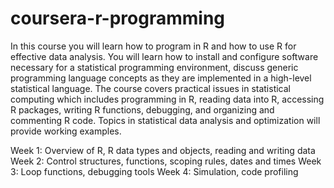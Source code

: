 # coursera-r-programming

In this course you will learn how to program in R and how to use R for effective data analysis. You will learn how to install and configure software necessary for a statistical programming environment, discuss generic programming language concepts as they are implemented in a high-level statistical language. The course covers practical issues in statistical computing which includes programming in R, reading data into R, accessing R packages, writing R functions, debugging, and organizing and commenting R code. Topics in statistical data analysis and optimization will provide working examples.

Week 1: Overview of R, R data types and objects, reading and writing data
Week 2: Control structures, functions, scoping rules, dates and times
Week 3: Loop functions, debugging tools
Week 4: Simulation, code profiling

